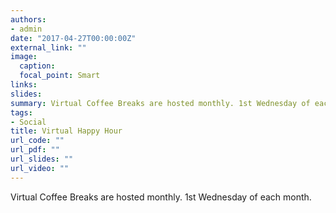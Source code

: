 ```yaml
---
authors:
- admin
date: "2017-04-27T00:00:00Z"
external_link: ""
image:
  caption: 
  focal_point: Smart
links:
slides: 
summary: Virtual Coffee Breaks are hosted monthly. 1st Wednesday of each month.
tags:
- Social
title: Virtual Happy Hour
url_code: ""
url_pdf: ""
url_slides: ""
url_video: ""
---
```

Virtual Coffee Breaks are hosted monthly. 1st Wednesday of each month.






